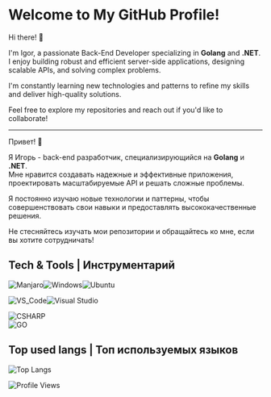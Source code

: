 # Welcome to My GitHub Profile!

Hi there! 👋

I'm Igor, a passionate Back-End Developer specializing in **Golang** and **.NET**.  
I enjoy building robust and efficient server-side applications, designing scalable APIs, and solving complex problems.  

I'm constantly learning new technologies and patterns to refine my skills and deliver high-quality solutions.  

Feel free to explore my repositories and reach out if you'd like to collaborate!

---

Привет! 👋

Я Игорь - back-end разработчик, специализирующийся на **Golang** и **.NET**.\
Мне нравится создавать надежные и эффективные приложения, проектировать масштабируемые API и решать сложные проблемы.

Я постоянно изучаю новые технологии и паттерны, чтобы совершенствовать свои навыки и предоставлять высококачественные решения.

Не стесняйтесь изучать мои репозитории и обращайтесь ко мне, если вы хотите сотрудничать!

## Tech & Tools | Инструментарий ##

![Manjaro](https://img.shields.io/badge/OS-Manjaro-35BF5C?style=for-the-badge&logo=Manjaro&logoColor=white)![Windows](https://img.shields.io/badge/Windows-0078D6?style=for-the-badge&logo=windows&logoColor=white)![Ubuntu](https://img.shields.io/badge/Ubuntu-E95420?style=for-the-badge&logo=ubuntu&logoColor=white)

![VS_Code](https://img.shields.io/badge/Editor-VS_Code-007ACC?style=for-the-badge&logo=visual-studio-code)![Visual Studio](https://img.shields.io/badge/Visual%20Studio-5C2D91.svg?style=for-the-badge&logo=visual-studio&logoColor=white)

![CSHARP](https://skillicons.dev/icons?theme=dark&i=cs,dotnet,mysql)\
![GO](https://skillicons.dev/icons?theme=dark&i=go,postgres,docker,bots)

## Top used langs | Топ используемых языков ##

![Top Langs](https://github-readme-stats.vercel.app/api/top-langs/?username=dxo1a&layout=compact&hide=shaderlab,hlsl,mathematica,html,css,typescript,dockerfile,scss,javascript)


![Profile Views](https://komarev.com/ghpvc/?username=dxo1a&color=green) 
